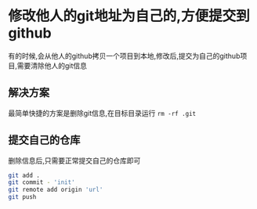 # 修改他人的git地址为自己的,方便提交到github
有的时候,会从他人的github拷贝一个项目到本地,修改后,提交为自己的github项目,需要清除他人的git信息

## 解决方案
最简单快捷的方案是删除git信息,在目标目录运行 `rm -rf .git`

## 提交自己的仓库
删除信息后,只需要正常提交自己的仓库即可
``` bash
git add .
git commit - 'init'
git remote add origin 'url'
git push 
```